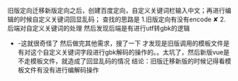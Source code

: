 旧版定向迁移新版定向之后，创建百度定向，自定义关键词栏输入中文；再进行编辑的时候自定义关键词回显乱码；
查找的思路是
1.旧版定向有没有encode ✘
2.后端对自定义关键词的处理
然后发现后端是有进行utf转gbk的逻辑
- -这就很奇怪了
然后做完其他需求，搜了一下
才发现是旧版调用的模板文件是有对这个自定义关键词字段进行gbk解码的操作的。。太坑了，然后新版vue是不走模板文件，就造成了回显乱码的情况
结论：旧版迁移新版的时候记得看模板文件有没有进行编解码操作